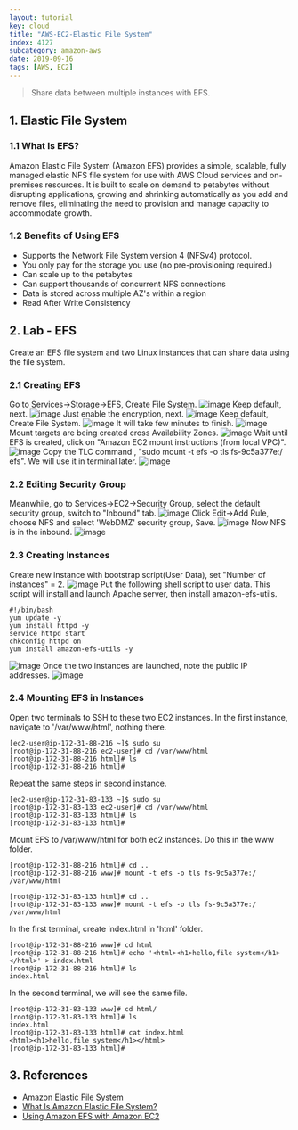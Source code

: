 ```yaml
---
layout: tutorial
key: cloud
title: "AWS-EC2-Elastic File System"
index: 4127
subcategory: amazon-aws
date: 2019-09-16
tags: [AWS, EC2]
---
```


> Share data between multiple instances with EFS.

## 1. Elastic File System
### 1.1 What Is EFS?
Amazon Elastic File System (Amazon EFS) provides a simple, scalable, fully managed elastic NFS file system for use with AWS Cloud services and on-premises resources. It is built to scale on demand to petabytes without disrupting applications, growing and shrinking automatically as you add and remove files, eliminating the need to provision and manage capacity to accommodate growth.

### 1.2 Benefits of Using EFS
* Supports the Network File System version 4 (NFSv4) protocol.
* You only pay for the storage you use (no pre-provisioning required.)
* Can scale up to the petabytes
* Can support thousands of concurrent NFS connections
* Data is stored across multiple AZ's within a region
* Read After Write Consistency

## 2. Lab - EFS
Create an EFS file system and two Linux instances that can share data using the file system.
### 2.1 Creating EFS
Go to Services->Storage->EFS, Create File System.
![image](/assets/images/cloud/4127/4-15-ec2-create-efs-1.png)
Keep default, next.
![image](/assets/images/cloud/4127/4-15-ec2-create-efs-2.png)
Just enable the encryption, next.
![image](/assets/images/cloud/4127/4-15-ec2-create-efs-3.png)
Keep default, Create File System.
![image](/assets/images/cloud/4127/4-15-ec2-create-efs-4.png)
It will take few minutes to finish.
![image](/assets/images/cloud/4127/4-15-ec2-create-efs-5.png)
Mount targets are being created cross Availability Zones.
![image](/assets/images/cloud/4127/4-15-ec2-create-efs-6.png)
Wait until EFS is created, click on "Amazon EC2 mount instructions (from local VPC)".
![image](/assets/images/cloud/4127/4-15-ec2-create-efs-7.png)
Copy the TLC command , "sudo mount -t efs -o tls fs-9c5a377e:/ efs". We will use it in terminal later.
![image](/assets/images/cloud/4127/4-15-ec2-create-efs-8.png)
### 2.2 Editing Security Group
Meanwhile, go to Services->EC2->Security Group, select the default security group, switch to "Inbound" tab.
![image](/assets/images/cloud/4127/4-15-ec2-add-nfs-1.png)
Click Edit->Add Rule, choose NFS and select 'WebDMZ' security group, Save.
![image](/assets/images/cloud/4127/4-15-ec2-add-nfs-2.png)
Now NFS is in the inbound.
![image](/assets/images/cloud/4127/4-15-ec2-add-nfs-3.png)
### 2.3 Creating Instances
Create new instance with bootstrap script(User Data), set "Number of instances" = 2.
![image](/assets/images/cloud/4127/4-15-ec2-create-instance-1.png)
Put the following shell script to user data. This script will install and launch Apache server, then install amazon-efs-utils.
```raw
#!/bin/bash
yum update -y
yum install httpd -y
service httpd start
chkconfig httpd on
yum install amazon-efs-utils -y
```
![image](/assets/images/cloud/4127/4-15-ec2-create-instance-2.png)
Once the two instances are launched, note the public IP addresses.
![image](/assets/images/cloud/4127/4-15-ec2-create-instance-3.png)
### 2.4 Mounting EFS in Instances
 Open two terminals to SSH to these two EC2 instances. In the first instance, navigate to '/var/www/html', nothing there.
 ```raw
[ec2-user@ip-172-31-88-216 ~]$ sudo su
[root@ip-172-31-88-216 ec2-user]# cd /var/www/html
[root@ip-172-31-88-216 html]# ls
[root@ip-172-31-88-216 html]#
 ```
 Repeat the same steps in second instance.
 ```raw
[ec2-user@ip-172-31-83-133 ~]$ sudo su
[root@ip-172-31-83-133 ec2-user]# cd /var/www/html
[root@ip-172-31-83-133 html]# ls
[root@ip-172-31-83-133 html]#
 ```
Mount EFS to /var/www/html for both ec2 instances. Do this in the www folder.
```raw
[root@ip-172-31-88-216 html]# cd ..
[root@ip-172-31-88-216 www]# mount -t efs -o tls fs-9c5a377e:/ /var/www/html

[root@ip-172-31-83-133 html]# cd ..
[root@ip-172-31-83-133 www]# mount -t efs -o tls fs-9c5a377e:/ /var/www/html
```
In the first terminal, create index.html in 'html' folder.
```raw
[root@ip-172-31-88-216 www]# cd html
[root@ip-172-31-88-216 html]# echo '<html><h1>hello,file system</h1></html>' > index.html
[root@ip-172-31-88-216 html]# ls
index.html
```
In the second terminal, we will see the same file.
```raw
[root@ip-172-31-83-133 www]# cd html/
[root@ip-172-31-83-133 html]# ls
index.html
[root@ip-172-31-83-133 html]# cat index.html
<html><h1>hello,file system</h1></html>
[root@ip-172-31-83-133 html]#
```

## 3. References
* [Amazon Elastic File System](https://aws.amazon.com/efs/)
* [What Is Amazon Elastic File System?](https://docs.aws.amazon.com/efs/latest/ug/whatisefs.html)
* [Using Amazon EFS with Amazon EC2](https://docs.aws.amazon.com/AWSEC2/latest/UserGuide/AmazonEFS.html)

